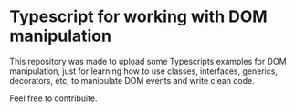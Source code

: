 # Typescript for working with DOM manipulation

This repository was made to upload some Typescripts examples for DOM manipulation, just for learning how to use classes, interfaces, generics, decorators, etc, to manipulate DOM events and write clean code.

Feel free to contribuite.
